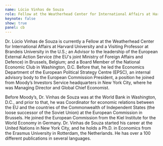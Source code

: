 ```yaml
---
name: Lúcio Vinhas de Souza
role: Fellow at the Weatherhead Center for International Affairs at Harvard University
keynote: false
show: true
panel: cb
---
```


Dr. Lúcio Vinhas de Souza is currently a Fellow at the Weatherhead Center for International Affairs at Harvard University and a Visiting Professor at Brandeis University in the U.S.; an Advisor to the leadership of the European External Action Service (the EU's joint Ministry of Foreign Affairs and Defence) in Brussels, Belgium; and a Board Member of the National Economic Club in Washington, D.C. Before that, he led the Economics Department of the European Political Strategy Centre (EPSC), an internal advisory body to the European Commission President, a position he joined from Moody’s Investors Service headquarters in New York City, where he was Managing Director and Global Chief Economist.

Before Moody’s, Dr. Vinhas de Souza was at the World Bank in Washington, D.C., and prior to that, he was Coordinator for economic relations between the EU and the countries of the Commonwealth of Independent States (the loose successor of the Soviet Union) at the European Commission in Brussels. He joined the European Commission from the Kiel Institute for the World Economy in Germany. Dr. Vinhas de Souza started his career at the United Nations in New York City, and he holds a Ph.D. in Economics from the Erasmus University in Rotterdam, the Netherlands. He has over a 100 different publications in several languages.
